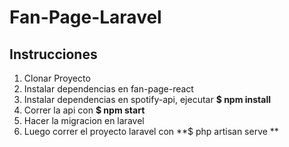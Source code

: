 # Fan-Page-Laravel

## Instrucciones
1. Clonar Proyecto
2. Instalar dependencias en fan-page-react
3. Instalar dependencias en spotify-api, ejecutar **$ npm install**
4. Correr la api con **$ npm start**
5. Hacer la migracion en laravel
6. Luego correr el proyecto laravel con **$ php artisan serve **


